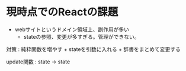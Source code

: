 


# 現時点でのReactの課題

- webサイトというドメイン領域上、副作用が多い
    - stateの参照、変更が多すぎる。管理ができない。

対策 : 純粋関数を増やす + stateを引数に入れる + 辞書をまとめて変更する

update関数 : state -> state








